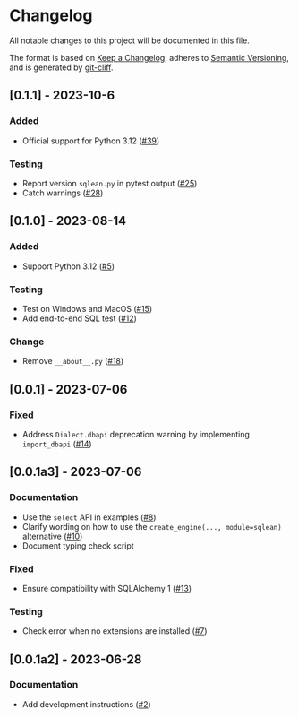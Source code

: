 # Changelog

All notable changes to this project will be documented in this file.

The format is based on [Keep a Changelog](https://keepachangelog.com/en/1.0.0/),
adheres to [Semantic Versioning](https://semver.org/spec/v2.0.0.html),
and is generated by [git-cliff](https://github.com/orhun/git-cliff).

## [0.1.1] - 2023-10-6

### Added

- Official support for Python 3.12 ([#39](https://github.com/edgarrmondragon/sqlean-driver/issues/39))

### Testing

- Report version `sqlean.py` in pytest output ([#25](https://github.com/edgarrmondragon/sqlean-driver/issues/25))
- Catch warnings ([#28](https://github.com/edgarrmondragon/sqlean-driver/issues/28))

## [0.1.0] - 2023-08-14

### Added

- Support Python 3.12 ([#5](https://github.com/edgarrmondragon/sqlean-driver/issues/5))

### Testing

- Test on Windows and MacOS ([#15](https://github.com/edgarrmondragon/sqlean-driver/issues/15))
- Add end-to-end SQL test ([#12](https://github.com/edgarrmondragon/sqlean-driver/issues/12))

### Change

- Remove `__about__.py` ([#18](https://github.com/edgarrmondragon/sqlean-driver/issues/18))

## [0.0.1] - 2023-07-06

### Fixed

- Address `Dialect.dbapi` deprecation warning by implementing `import_dbapi` ([#14](https://github.com/edgarrmondragon/sqlean-driver/issues/14))

## [0.0.1a3] - 2023-07-06

### Documentation

- Use the `select` API in examples ([#8](https://github.com/edgarrmondragon/sqlean-driver/issues/8))
- Clarify wording on how to use the `create_engine(..., module=sqlean)` alternative ([#10](https://github.com/edgarrmondragon/sqlean-driver/issues/10))
- Document typing check script

### Fixed

- Ensure compatibility with SQLAlchemy 1 ([#13](https://github.com/edgarrmondragon/sqlean-driver/issues/13))

### Testing

- Check error when no extensions are installed ([#7](https://github.com/edgarrmondragon/sqlean-driver/issues/7))

## [0.0.1a2] - 2023-06-28

### Documentation

- Add development instructions ([#2](https://github.com/edgarrmondragon/sqlean-driver/issues/2))

<!-- generated by git-cliff -->

